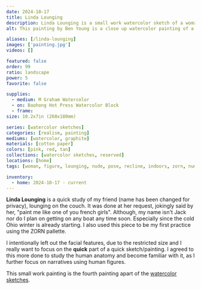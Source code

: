 ```yaml
---
date: 2024-10-17
title: Linda Lounging
description: Linda Lounging is a small work watercolor sketch of a woman lounging in the nude.
alt: This painting by Ben Young is a close up watercolor painting of a nude woman figure.

aliases: [/linda-lounging]
images: ['painting.jpg']
videos: []

featured: false
order: 99
ratio: landscape
power: 5
favorite: false

supplies:
  - medium: M Graham Watercolor
  - on: Baohong Hot Press Watercolor Block
  - frame: 
size: 10.2x7in (260x180mm)

series: [watercolor sketches]
categories: [realism, painting]
mediums: [watercolor, graphite]
materials: [cotton paper]
colors: [pink, red, tan]
collections: [watercolor sketches, reserved]
locations: [home]
tags: [woman, figure, lounging, nude, pose, recline, indoors, zorn, number thirteen]

inventory:
  - home: 2024-10-17 - current
---
```


**Linda Lounging** is a quick study of my friend (name has been changed for privacy), lounging on the couch. It was done at her request, jokingly said by her, "paint me like one of you french girls". Although, my name isn't Jack nor do I plan on getting on any boat any time soon. Especially since the cold Ohio winter is already starting. I also used this piece to be my first practice using the ZORN pallette.

<!--more-->

I intentionally left out the facial features, due to the restricted size and I really want to focus on the **quick** part of a quick sketch/painting. I agreed to this more done to study the human anatomy and become familiar with it, as I further focus on narratives using human figures.

This small work painting is the fourth painting apart of the [watercolor sketches](/collections/watercolor-sketches/).